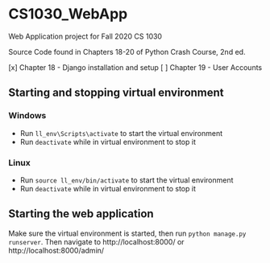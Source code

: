 # CS1030_WebApp
Web Application project for Fall 2020 CS 1030

Source Code found in Chapters 18-20 of Python Crash Course, 2nd ed.

[x] Chapter 18 - Django installation and setup
[ ] Chapter 19 - User Accounts

## Starting and stopping virtual environment
### Windows
* Run `ll_env\Scripts\activate` to start the virtual environment
* Run `deactivate` while in virtual environment to stop it

### Linux
* Run `source ll_env/bin/activate` to start the virtual environment
* Run `deactivate` while in virtual environment to stop it

## Starting the web application
Make sure the virtual environment is started, then run `python manage.py runserver`. Then navigate to http://localhost:8000/ or http://localhost:8000/admin/
